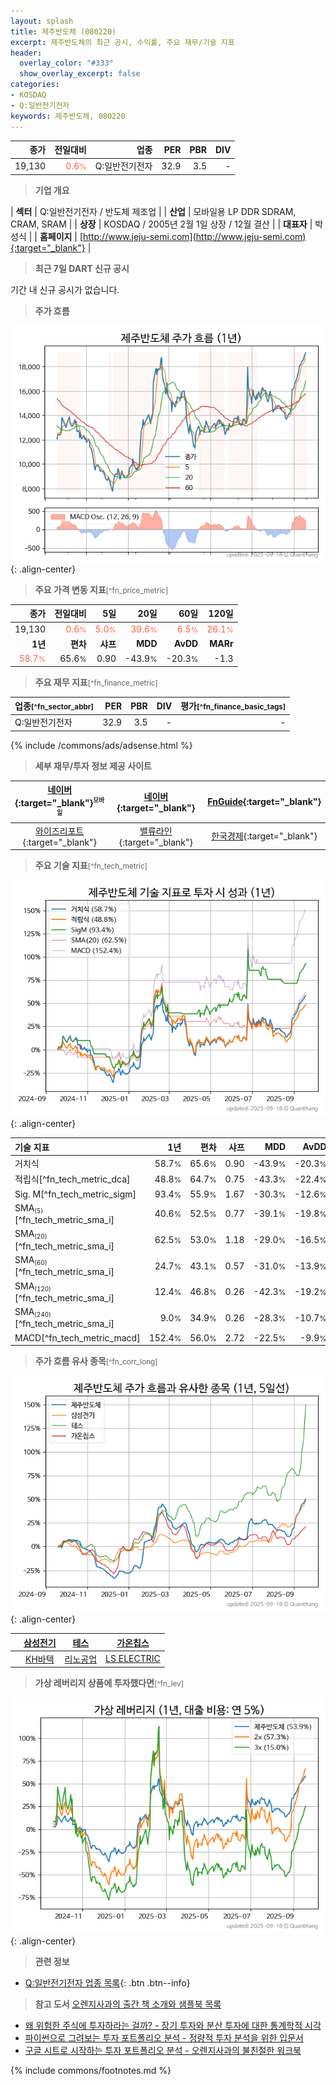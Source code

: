 ```yaml
---
layout: splash
title: 제주반도체 (080220)
excerpt: 제주반도체의 최근 공시, 수익률, 주요 재무/기술 지표
header:
  overlay_color: "#333"
  show_overlay_excerpt: false
categories:
- KOSDAQ
- Q:일반전기전자
keywords: 제주반도체, 080220
---
```


| **종가** | **전일대비** | **업종** | **PER** | **PBR** | **DIV** |
| -------: | -----------: | -------: | ------: | ------: | ------: |
| 19,130 | <span style="color: tomato">0.6<small>%</small></span> | Q:일반전기전자 | 32.9 | 3.5 | - |

<!-- more -->


> **기업 개요**<a id="company"></a>

| <span style="white-space:nowrap;">**섹터**</span> | Q:일반전기전자 / 반도체 제조업 |
| <span style="white-space:nowrap;">**산업**</span> | 모바일용 LP DDR SDRAM, CRAM, SRAM |
| <span style="white-space:nowrap;">**상장**</span> | KOSDAQ / 2005년 2월 1일 상장 / 12월 결산 |
| <span style="white-space:nowrap;">**대표자**</span> | 박성식 |
| <span style="white-space:nowrap;">**홈페이지**</span> | [http://www.jeju-semi.com](http://www.jeju-semi.com){:target="_blank"} |


> **최근 7일 DART 신규 공시**<a id="dart"></a>

기간 내 신규 공시가 없습니다.


> **주가 흐름**<a id="price"></a>

![080220](/stock/images/080220.png){: .align-center}


> **주요 가격 변동 지표**<small>[^fn_price_metric]</small>

| **종가** | **전일대비** | **5일** | **20일** | **60일** | **120일** |
| -------: | -----------: | ------: | -------: | -------: | --------: |
| 19,130 | <span style="color: tomato">0.6<small>%</small></span> | <span style="color: tomato">5.0<small>%</small></span> | <span style="color: tomato">39.6<small>%</small></span> | <span style="color: tomato">6.5<small>%</small></span> | <span style="color: tomato">26.1<small>%</small></span> |
| **1년** | **편차** | **샤프** | **MDD** | **AvDD** | **MARr** |
| <span style="color: tomato">58.7<small>%</small></span> | 65.6<small>%</small> | 0.90 | -43.9<small>%</small> | -20.3<small>%</small> | -1.3 |


> **주요 재무 지표**<small>[^fn_finance_metric]</small>

| **업종**<small>[^fn_sector_abbr]</small> | **PER** | **PBR** | **DIV** | **평가**<small>[^fn_finance_basic_tags]</small> |
| :--------------------------------------- | ------: | ------: | ------: | ----------------------------------------------: |
| Q:일반전기전자 | 32.9 | 3.5 | - | - |



{% include /commons/ads/adsense.html %}

> **세부 재무/투자 정보 제공 사이트**

| [네이버](https://m.stock.naver.com/domestic/stock/080220/finance/summary){:target="_blank"}<sup><small>모바일</small></sup> | [네이버](https://finance.naver.com/item/coinfo.naver?code=080220){:target="_blank"} | [FnGuide](https://comp.fnguide.com/SVO2/ASP/SVD_Invest.asp?gicode=A080220&MenuYn=Y){:target="_blank"} |
| :---: | :---: | :---: |
| [와이즈리포트](https://comp.wisereport.co.kr/company/c1040001.aspx?cmp_cd=080220){:target="_blank"} | [밸류라인](https://www.valueline.co.kr/finance/summary/080220){:target="_blank"} | [한국경제](https://markets.hankyung.com/stock/080220/financial-summary){:target="_blank"} |


> **주요 기술 지표**<small>[^fn_tech_metric]</small>


![080220](/stock/images/080220_tech.png){: .align-center}

| **기술 지표** | **1년** | **편차** | **샤프** | **MDD** | **AvDD** |
| :------------ | ------: | -----------: | -------: | ------: | -------: |
| 거치식 | 58.7<small>%</small> | 65.6<small>%</small> | 0.90 | -43.9<small>%</small> | -20.3<small>%</small> |
| 적립식[^fn_tech_metric_dca] | 48.8<small>%</small> | 64.7<small>%</small> | 0.75 | -43.3<small>%</small> | -22.4<small>%</small> |
| Sig. M[^fn_tech_metric_sigm] | 93.4<small>%</small> | 55.9<small>%</small> | 1.67 | -30.3<small>%</small> | -12.6<small>%</small> |
| SMA<small><sub>(5)</sub></small>[^fn_tech_metric_sma_i] | 40.6<small>%</small> | 52.5<small>%</small> | 0.77 | -39.1<small>%</small> | -19.8<small>%</small> |
| SMA<small><sub>(20)</sub></small>[^fn_tech_metric_sma_i] | 62.5<small>%</small> | 53.0<small>%</small> | 1.18 | -29.0<small>%</small> | -16.5<small>%</small> |
| SMA<small><sub>(60)</sub></small>[^fn_tech_metric_sma_i] | 24.7<small>%</small> | 43.1<small>%</small> | 0.57 | -31.0<small>%</small> | -13.9<small>%</small> |
| SMA<small><sub>(120)</sub></small>[^fn_tech_metric_sma_i] | 12.4<small>%</small> | 46.8<small>%</small> | 0.26 | -42.3<small>%</small> | -19.2<small>%</small> |
| SMA<small><sub>(240)</sub></small>[^fn_tech_metric_sma_i] | 9.0<small>%</small> | 34.9<small>%</small> | 0.26 | -28.3<small>%</small> | -10.7<small>%</small> |
| MACD[^fn_tech_metric_macd] | 152.4<small>%</small> | 56.0<small>%</small> | 2.72 | -22.5<small>%</small> | -9.9<small>%</small> |


> **주가 흐름 유사 종목**<a id="corr"></a><small>[^fn_corr_long]</small>

![080220](/stock/images/080220_corr.png){: .align-center}

|       | [삼성전기](/009150/) | [테스](/095610/) | [가온칩스](/399720/) |
| :---: | :------------------------------------: | :------------------------------------: | :------------------------------------: |
|       | [KH바텍](/060720/) | [리노공업](/058470/) | [LS ELECTRIC](/010120/) |


> **가상 레버리지 상품에 투자했다면**<a id="2x"></a><small>[^fn_lev]</small>

![080220](/stock/images/080220_2x.png){: .align-center}


> **관련 정보**

- [Q:일반전기전자 업종 목록](/stats/sector/kosdaq_업종_일반전기전자_종목/){: .btn .btn--info}

> **참고 도서** [오렌지사과의 출간 책 소개와 샘플북 목록](https://kongdori.tistory.com/691)

- [왜 위험한 주식에 투자하라는 걸까? - 장기 투자와 분산 투자에 대한 통계학적 시각](https://kongdori.tistory.com/421)
- [파이썬으로 그려보는 투자 포트폴리오 분석  - 정량적 투자 분석을 위한 입문서](https://kongdori.tistory.com/643)
- [구글 시트로 시작하는 투자 포트폴리오 분석 - 오렌지사과의 불친절한 워크북](https://kongdori.tistory.com/449)


{% include commons/footnotes.md %}